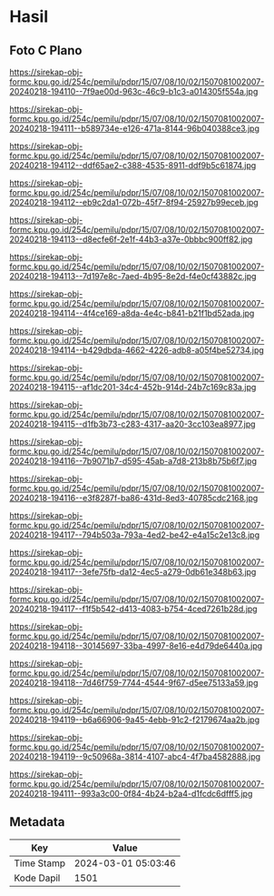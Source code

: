 # Hasil

## Foto C Plano

https://sirekap-obj-formc.kpu.go.id/254c/pemilu/pdpr/15/07/08/10/02/1507081002007-20240218-194110--7f9ae00d-963c-46c9-b1c3-a014305f554a.jpg

https://sirekap-obj-formc.kpu.go.id/254c/pemilu/pdpr/15/07/08/10/02/1507081002007-20240218-194111--b589734e-e126-471a-8144-96b040388ce3.jpg

https://sirekap-obj-formc.kpu.go.id/254c/pemilu/pdpr/15/07/08/10/02/1507081002007-20240218-194112--ddf65ae2-c388-4535-8911-ddf9b5c61874.jpg

https://sirekap-obj-formc.kpu.go.id/254c/pemilu/pdpr/15/07/08/10/02/1507081002007-20240218-194112--eb9c2da1-072b-45f7-8f94-25927b99eceb.jpg

https://sirekap-obj-formc.kpu.go.id/254c/pemilu/pdpr/15/07/08/10/02/1507081002007-20240218-194113--d8ecfe6f-2e1f-44b3-a37e-0bbbc900ff82.jpg

https://sirekap-obj-formc.kpu.go.id/254c/pemilu/pdpr/15/07/08/10/02/1507081002007-20240218-194113--7d197e8c-7aed-4b95-8e2d-f4e0cf43882c.jpg

https://sirekap-obj-formc.kpu.go.id/254c/pemilu/pdpr/15/07/08/10/02/1507081002007-20240218-194114--4f4ce169-a8da-4e4c-b841-b21f1bd52ada.jpg

https://sirekap-obj-formc.kpu.go.id/254c/pemilu/pdpr/15/07/08/10/02/1507081002007-20240218-194114--b429dbda-4662-4226-adb8-a05f4be52734.jpg

https://sirekap-obj-formc.kpu.go.id/254c/pemilu/pdpr/15/07/08/10/02/1507081002007-20240218-194115--af1dc201-34c4-452b-914d-24b7c169c83a.jpg

https://sirekap-obj-formc.kpu.go.id/254c/pemilu/pdpr/15/07/08/10/02/1507081002007-20240218-194115--d1fb3b73-c283-4317-aa20-3cc103ea8977.jpg

https://sirekap-obj-formc.kpu.go.id/254c/pemilu/pdpr/15/07/08/10/02/1507081002007-20240218-194116--7b9071b7-d595-45ab-a7d8-213b8b75b6f7.jpg

https://sirekap-obj-formc.kpu.go.id/254c/pemilu/pdpr/15/07/08/10/02/1507081002007-20240218-194116--e3f8287f-ba86-431d-8ed3-40785cdc2168.jpg

https://sirekap-obj-formc.kpu.go.id/254c/pemilu/pdpr/15/07/08/10/02/1507081002007-20240218-194117--794b503a-793a-4ed2-be42-e4a15c2e13c8.jpg

https://sirekap-obj-formc.kpu.go.id/254c/pemilu/pdpr/15/07/08/10/02/1507081002007-20240218-194117--3efe75fb-da12-4ec5-a279-0db61e348b63.jpg

https://sirekap-obj-formc.kpu.go.id/254c/pemilu/pdpr/15/07/08/10/02/1507081002007-20240218-194117--f1f5b542-d413-4083-b754-4ced7261b28d.jpg

https://sirekap-obj-formc.kpu.go.id/254c/pemilu/pdpr/15/07/08/10/02/1507081002007-20240218-194118--30145697-33ba-4997-8e16-e4d79de6440a.jpg

https://sirekap-obj-formc.kpu.go.id/254c/pemilu/pdpr/15/07/08/10/02/1507081002007-20240218-194118--7d46f759-7744-4544-9f67-d5ee75133a59.jpg

https://sirekap-obj-formc.kpu.go.id/254c/pemilu/pdpr/15/07/08/10/02/1507081002007-20240218-194119--b6a66906-9a45-4ebb-91c2-f2179674aa2b.jpg

https://sirekap-obj-formc.kpu.go.id/254c/pemilu/pdpr/15/07/08/10/02/1507081002007-20240218-194119--9c50968a-3814-4107-abc4-4f7ba4582888.jpg

https://sirekap-obj-formc.kpu.go.id/254c/pemilu/pdpr/15/07/08/10/02/1507081002007-20240218-194111--993a3c00-0f84-4b24-b2a4-d1fcdc6dfff5.jpg


## Metadata

| Key        | Value               |
| ---------- | ------------------- |
| Time Stamp | 2024-03-01 05:03:46 |
| Kode Dapil | 1501                |



